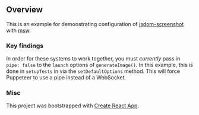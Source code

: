 ## Overview

This is an example for demonstrating configuration of [jsdom-screenshot](https://github.com/dferber90/jsdom-screenshot) with [msw](https://mswjs.io/).

### Key findings
In order for these systems to work together, you must _currently_ pass in `pipe: false` to the `launch` options of `generateImage()`. In this example, this is done in `setupTests` in via the `setDefaultOptions` method. This will force Puppeteer to use a pipe instead of a WebSocket.

### Misc
This project was bootstrapped with [Create React App](https://github.com/facebook/create-react-app).
